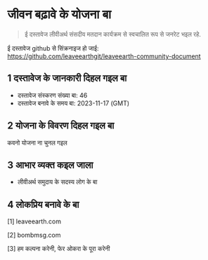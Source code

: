 # जीवन बढ़ावे के योजना बा

>ई दस्तावेज लीवीअर्थ संसदीय मतदान कार्यक्रम से स्वचालित रूप से जनरेट भइल रहे.

ई दस्तावेज github से सिंक्रनाइज हो जाई: https://github.com/leaveearthgit/leaveearth-community-document

## 1 दस्तावेज के जानकारी दिहल गइल बा

- दस्तावेज संस्करण संख्या बा: 46
- दस्तावेज बनावे के समय बा: 2023-11-17 (GMT)

## 2 योजना के विवरण दिहल गइल बा

कवनो योजना ना चुनल गइल

## 3 आभार व्यक्त कइल जाला
* लीवीअर्थ समुदाय के सदस्य लोग के बा

## 4 लोकप्रिय बनावे के बा
[1] leaveearth.com

[2] bombmsg.com

[3] हम कल्पना करेनी, फेर ओकरा के पूरा करेनी